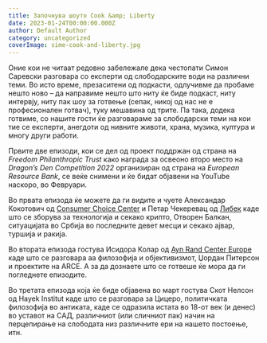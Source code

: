 ```yaml
---
title: Започнува шоутo Cook &amp; Liberty
date: 2023-01-24T00:00:00.000Z
author: Default Author
category: uncategorized
coverImage: sime-cook-and-liberty.jpg
---
```


Оние кои не читаат редовно забележале дека честопати Симон Саревски разговара со експерти од слободарските води на различни теми. Во исто време, презаситени од подкасти, одлучивме да пробаме нешто ново – да направиме нешто што ниту ќе биде подкаст, ниту интервју, ниту пак шоу за готвење (сепак, никој од нас не е професионален готвач), туку мешавина од трите. Па така, додека готвиме, со нашите гости ќе разговараме за слободарски теми на кои тие се експерти, анегдоти од нивните животи, храна, музика, култура и многу други работи.

Првите две епизоди, кои се дел од проект поддржан од страна на _Freedom Philanthropic Trust_ како награда за освеоно второ место на _Dragon’s Den Competition 2022_ организиран од страна на _European Resource Bank_, се веќе снимени и ќе бидат објавени на YouTube наскоро, во Февруари. 

Во првата епизода ќе можете да ги видите и чуете Александар Кокотович од [Consumer Choice Center](https://consumerchoicecenter.org/?gclid=CjwKCAiAoL6eBhA3EiwAXDom5p2jHdkKqxbhRU5gr1XXpEWy4B4log6H5aTxmo3GFt_x3Dyrhy92dxoCWyYQAvD_BwE) и Петар Чекеревац од [Либек](https://libek.rs/tim/) каде што се зборува за технологија и секако крипто, Отворен Балкан, ситуацијата во Србија во последните девет месци и секако ајвар, туршија и ракија. 

Во втората епизода гостува Исидора Колар од [Ayn Rand Center Europe](https://aynrandcentereurope.org/) каде што се разговара аа филозофија и објективизмот, Џордан Питерсон и проектите на ARCE. А за да дознаете што се готвеше ќе мора да ги погледнете епизодите. 

Во третата епизода која ќе биде објавена во март гостува Скот Нелсон од Hayek Institut каде што се разговара за Цицеро, политичката филозофија во антиката, каде се одразила истата во 18-от век (и денес) во уставот на САД, различниот (или сличниот пак) начин на перцепирање на слободата низ различните ери на нашето постоење, итн.
